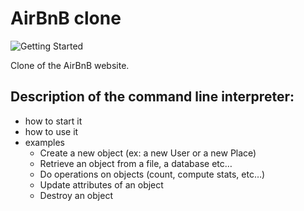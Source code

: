 # AirBnB clone

![Getting Started](https://holbertonintranet.s3.amazonaws.com/uploads/medias/2018/6/65f4a1dd9c51265f49d0.png?X-Amz-Algorithm=AWS4-HMAC-SHA256&X-Amz-Credential=AKIARDDGGGOU5BHMTQX4%2F20220301%2Fus-east-1%2Fs3%2Faws4_request&X-Amz-Date=20220301T111640Z&X-Amz-Expires=86400&X-Amz-SignedHeaders=host&X-Amz-Signature=0a21653a1b88b4b9972d8217ea715a120d39e6ebe02e809f2cf1c4745d9ef025)


Clone of the AirBnB website.

## Description of the command line interpreter:

* how to start it
* how to use it
* examples
    * Create a new object (ex: a new User or a new Place)
    * Retrieve an object from a file, a database etc…
    * Do operations on objects (count, compute stats, etc…)
    * Update attributes of an object
    * Destroy an object